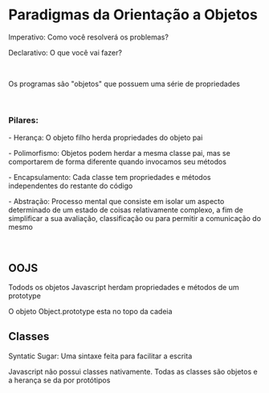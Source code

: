 # Paradigmas da Orientação a Objetos

<p>Imperativo: Como você resolverá os problemas?</p>
<p>Declarativo: O que você vai fazer?</p>
<br>
<p>Os programas são "objetos" que possuem uma série de propriedades</p>
<br>
<h3>Pilares:</h3>
<p>- Herança: O objeto filho herda propriedades do objeto pai</p>
<p>- Polimorfismo: Objetos podem herdar a mesma classe pai, mas se comportarem de forma diferente quando invocamos seu métodos</p>
<p>- Encapsulamento: Cada classe tem propriedades e métodos independentes do restante do código</p>
<p>- Abstração: Processo mental que consiste em isolar um aspecto determinado de um estado de coisas relativamente complexo, a fim de simplificar a sua avaliação, classificação ou para permitir a comunicação do mesmo</p>
<br>
<h2>OOJS</h2>
<p>Todods os objetos Javascript herdam propriedades e métodos de um prototype</p>
<p>O objeto Object.prototype esta no topo da cadeia</p>
<h2>Classes</h2>
<p>Syntatic Sugar: Uma sintaxe feita para facilitar a escrita</p>
<p>Javascript não possui classes nativamente. Todas as classes são objetos e a herança se da por protótipos</p>
<p></p>
<p></p>
<p></p>
<p></p>
<p></p>
<p></p>